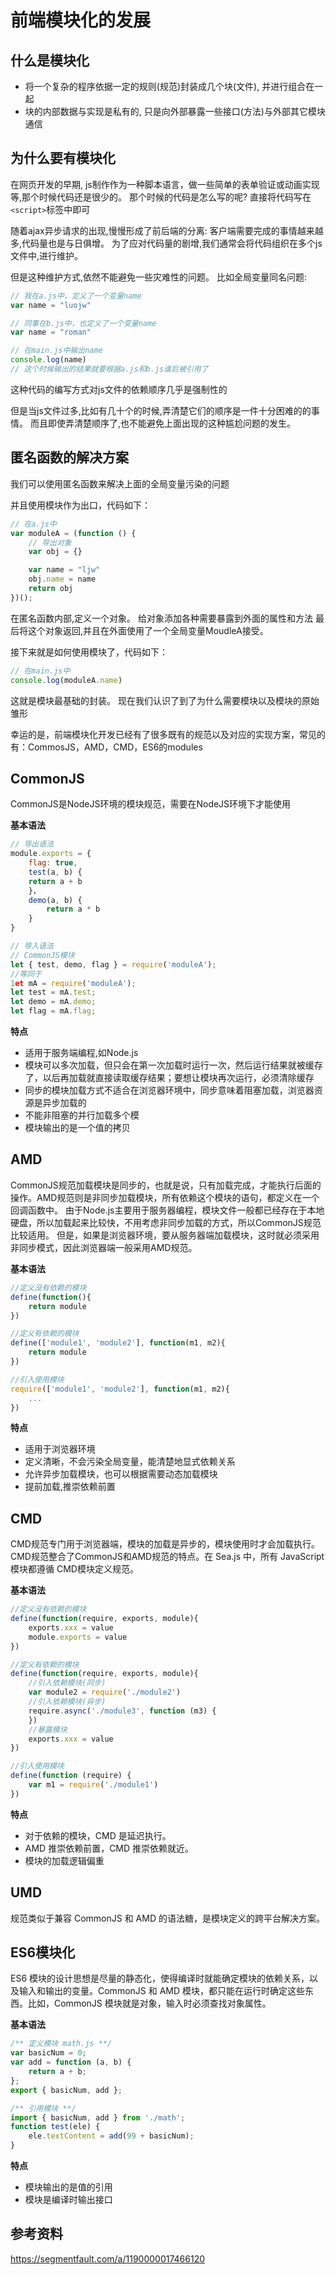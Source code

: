 # 前端模块化的发展

## 什么是模块化

* 将一个复杂的程序依据一定的规则(规范)封装成几个块(文件), 并进行组合在一起
* 块的内部数据与实现是私有的, 只是向外部暴露一些接口(方法)与外部其它模块通信

## 为什么要有模块化

在网页开发的早期, js制作作为一种脚本语言，做一些简单的表单验证或动画实现等,那个时候代码还是很少的。
那个时候的代码是怎么写的呢?
直接将代码写在`<script>`标签中即可

随着ajax异步请求的出现,慢慢形成了前后端的分离:
客户端需要完成的事情越来越多,代码量也是与日俱增。
为了应对代码量的剧增,我们通常会将代码组织在多个js文件中,进行维护。

但是这种维护方式,依然不能避免一些灾难性的问题。
比如全局变量同名问题:

```js
// 我在a.js中，定义了一个变量name
var name = "luojw"

// 同事在b.js中，也定义了一个变量name
var name = "roman"

// 在main.js中输出name
console.log(name)
// 这个时候输出的结果就要根据a.js和b.js谁后被引用了
```

这种代码的编写方式对js文件的依赖顺序几乎是强制性的

但是当js文件过多,比如有几十个的时候,弄清楚它们的顺序是一件十分困难的的事情。
而且即使弄清楚顺序了,也不能避免上面出现的这种尴尬问题的发生。

## 匿名函数的解决方案

我们可以使用匿名函数来解决上面的全局变量污染的问题

并且使用模块作为出口，代码如下：

```js
// 在a.js中
var moduleA = (function () {
    // 导出对象
    var obj = {}

    var name = "ljw"
    obj.name = name
    return obj
})();
```

在匿名函数内部,定义一个对象。
给对象添加各种需要暴露到外面的属性和方法
最后将这个对象返回,并且在外面使用了一个全局变量MoudleA接受。

接下来就是如何使用模块了，代码如下：

```js
// 在main.js中
console.log(moduleA.name)
```

这就是模块最基础的封装。
现在我们认识了到了为什么需要模块以及模块的原始雏形

幸运的是，前端模块化开发已经有了很多既有的规范以及对应的实现方案，常见的有：CommosJS，AMD，CMD，ES6的modules


## CommonJS

CommonJS是NodeJS环境的模块规范，需要在NodeJS环境下才能使用

**基本语法**

```js
// 导出语法
module.exports = {
    flag: true,
    test(a, b) {
    return a + b
    }，
    demo(a, b) {
        return a * b
    }
}

// 导入语法
// CommonJS模块
let { test, demo, flag } = require('moduleA');
//等同于
1et mA = require('moduleA');
let test = mA.test;
let demo = mA.demo;
let flag = mA.flag;
```

**特点**

* 适用于服务端编程,如Node.js
* 模块可以多次加载，但只会在第一次加载时运行一次，然后运行结果就被缓存了，以后再加载就直接读取缓存结果；要想让模块再次运行，必须清除缓存
* 同步的模块加载方式不适合在浏览器环境中，同步意味着阻塞加载，浏览器资源是异步加载的
* 不能非阻塞的并行加载多个模
* 模块输出的是一个值的拷贝

## AMD

CommonJS规范加载模块是同步的，也就是说，只有加载完成，才能执行后面的操作。AMD规范则是非同步加载模块，所有依赖这个模块的语句，都定义在一个回调函数中。
由于Node.js主要用于服务器编程，模块文件一般都已经存在于本地硬盘，所以加载起来比较快，不用考虑非同步加载的方式，所以CommonJS规范比较适用。
但是，如果是浏览器环境，要从服务器端加载模块，这时就必须采用非同步模式，因此浏览器端一般采用AMD规范。

**基本语法**

```js
//定义没有依赖的模块
define(function(){
    return module
})

//定义有依赖的模块
define(['module1', 'module2'], function(m1, m2){
    return module
})

//引入使用模块
require(['module1', 'module2'], function(m1, m2){
    ...
})
```

**特点**

* 适用于浏览器环境
* 定义清晰，不会污染全局变量，能清楚地显式依赖关系
* 允许异步加载模块，也可以根据需要动态加载模块
* 提前加载,推崇依赖前置

## CMD

CMD规范专门用于浏览器端，模块的加载是异步的，模块使用时才会加载执行。CMD规范整合了CommonJS和AMD规范的特点。在 Sea.js 中，所有 JavaScript 模块都遵循 CMD模块定义规范。

**基本语法**

```js
//定义没有依赖的模块
define(function(require, exports, module){
    exports.xxx = value
    module.exports = value
})

//定义有依赖的模块
define(function(require, exports, module){
    //引入依赖模块(同步)
    var module2 = require('./module2')
    //引入依赖模块(异步)
    require.async('./module3', function (m3) {
    })
    //暴露模块
    exports.xxx = value
})

//引入使用模块
define(function (require) {
    var m1 = require('./module1')
})
```

**特点**

* 对于依赖的模块，CMD 是延迟执行。
* AMD 推崇依赖前置，CMD 推崇依赖就近。
* 模块的加载逻辑偏重

## UMD

规范类似于兼容 CommonJS 和 AMD 的语法糖，是模块定义的跨平台解决方案。

## ES6模块化

ES6 模块的设计思想是尽量的静态化，使得编译时就能确定模块的依赖关系，以及输入和输出的变量。CommonJS 和 AMD 模块，都只能在运行时确定这些东西。比如，CommonJS 模块就是对象，输入时必须查找对象属性。

**基本语法**

```js
/** 定义模块 math.js **/
var basicNum = 0;
var add = function (a, b) {
    return a + b;
};
export { basicNum, add };

/** 引用模块 **/
import { basicNum, add } from './math';
function test(ele) {
    ele.textContent = add(99 + basicNum);
}
```

**特点**

* 模块输出的是值的引用
* 模块是编译时输出接口

## 参考资料
https://segmentfault.com/a/1190000017466120

<ToTop/>